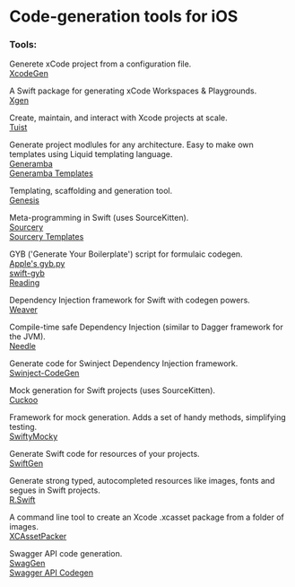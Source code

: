 # Code-generation tools for iOS

### Tools: <br/>

Generete xCode project from a configuration file. <br/>
[XcodeGen](https://github.com/yonaskolb/XcodeGen) <br/>

A Swift package for generating xCode Workspaces & Playgrounds. <br/>
[Xgen](https://github.com/JohnSundell/Xgen) <br/>

Create, maintain, and interact with Xcode projects at scale. <br/>
[Tuist](https://github.com/tuist/tuist) <br/>

Generate project modlules for any architecture. Easy to make own templates using Liquid templating language. <br/>
[Generamba](https://github.com/strongself/Generamba) <br/>
[Generamba Templates](https://github.com/strongself/generamba-catalog) <br/>

Templating, scaffolding and generation tool. <br/>
[Genesis](https://github.com/yonaskolb/Genesis) <br/>

Meta-programming in Swift (uses SourceKitten). <br/>
[Sourcery](https://github.com/krzysztofzablocki/Sourcery) <br/>
[Sourcery Templates](https://github.com/AliSoftware/SourceryTemplates) <br/>

GYB ('Generate Your Boilerplate') script for formulaic codegen. <br/>
[Apple's gyb.py](https://github.com/apple/swift/blob/master/utils/gyb.py) <br/>
[swift-gyb](https://github.com/NSHipster/swift-gyb) <br/>
[Reading](https://nshipster.com/swift-gyb/) <br/>

Dependency Injection framework for Swift with codegen powers. <br/>
[Weaver](https://github.com/scribd/Weaver) <br/>

Compile-time safe Dependency Injection (similar to Dagger framework for the JVM). <br/>
[Needle](https://github.com/uber/needle) <br/>

Generate code for Swinject Dependency Injection framework. <br/>
[Swinject-CodeGen](https://github.com/Swinject/Swinject-CodeGen) <br/>

Mock generation for Swift projects (uses SourceKitten). <br/>
[Cuckoo](https://github.com/Brightify/Cuckoo) <br/>

Framework for mock generation. Adds a set of handy methods, simplifying testing. <br/>
[SwiftyMocky](https://github.com/MakeAWishFoundation/SwiftyMocky) <br/>

Generate Swift code for resources of your projects. <br/>
[SwiftGen](https://github.com/SwiftGen/SwiftGen) <br/>

Generate strong typed, autocompleted resources like images, fonts and segues in Swift projects. <br/>
[R.Swift](https://github.com/mac-cain13/R.swift) <br/>

A command line tool to create an Xcode .xcasset package from a folder of images. <br/>
[XCAssetPacker](https://github.com/inquisitiveSoft/XCAssetPacker) <br/>

Swagger API code generation. <br/>
[SwagGen](https://github.com/yonaskolb/SwagGen)<br/>
[Swagger API Codegen](https://github.com/swagger-api/swagger-codegen/tree/master/samples/client/petstore/swift) <br/>
